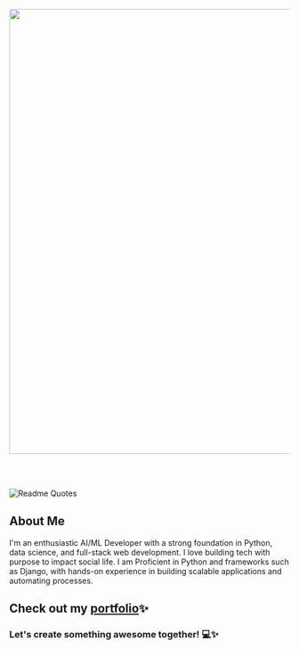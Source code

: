 <p align="center">

  
<img  width="800px" src="https://github.com/HyunCafe/HyunCafe/raw/main/assests/loficity.gif" />


<br></br>

 ![Readme Quotes](https://quotes-github-readme.vercel.app/api?type=horizontal&theme=nord&quote=Coding+is+to+programming+what+typing+is+to+writing,+if+you+learn+to+program+by+learning+to+code,+you+essentially+only+know+how+to+type.&author=Leslie+Lamport)

</p>

## About Me

I'm an enthusiastic AI/ML Developer with a strong foundation in Python, data science, and full-stack web development. 
I love building tech with purpose to impact social life. I am Proficient in
Python and frameworks such as Django, with hands-on experience in building scalable
applications and automating processes.




## Check out my [portfolio](https://mymadhavyadav07.github.io)✨




### Let's create something awesome together! 💻✨
